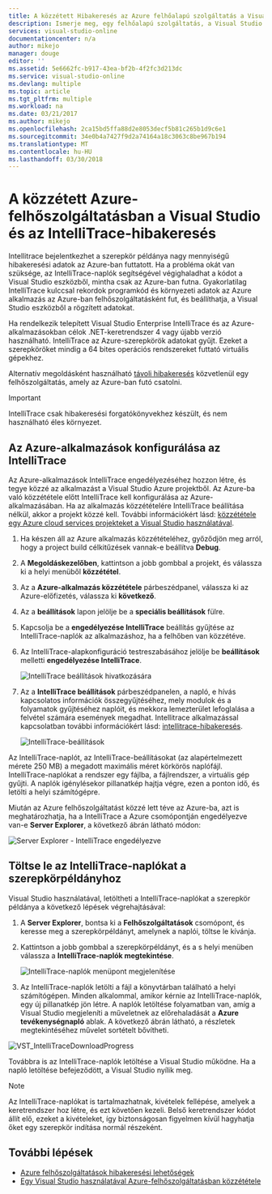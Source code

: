 ```yaml
---
title: A közzétett Hibakeresés az Azure felhőalapú szolgáltatás a Visual Studio és az IntelliTrace |} Microsoft Docs
description: Ismerje meg, egy felhőalapú szolgáltatás, a Visual Studio és az IntelliTrace hibakeresése
services: visual-studio-online
documentationcenter: n/a
author: mikejo
manager: douge
editor: ''
ms.assetid: 5e6662fc-b917-43ea-bf2b-4f2fc3d213dc
ms.service: visual-studio-online
ms.devlang: multiple
ms.topic: article
ms.tgt_pltfrm: multiple
ms.workload: na
ms.date: 03/21/2017
ms.author: mikejo
ms.openlocfilehash: 2ca15bd5ffa88d2e8053decf5b81c265b1d9c6e1
ms.sourcegitcommit: 34e0b4a7427f9d2a74164a18c3063c8be967b194
ms.translationtype: MT
ms.contentlocale: hu-HU
ms.lasthandoff: 03/30/2018
---
```

# <a name="debugging-a-published-azure-cloud-service-with-visual-studio-and-intellitrace"></a>A közzétett Azure-felhőszolgáltatásban a Visual Studio és az IntelliTrace-hibakeresés
Intellitrace bejelentkezhet a szerepkör példánya nagy mennyiségű hibakeresési adatok az Azure-ban futtatott. Ha a probléma okát van szüksége, az IntelliTrace-naplók segítségével végighaladhat a kódot a Visual Studio eszközből, mintha csak az Azure-ban futna. Gyakorlatilag IntelliTrace kulccsal rekordok programkód és környezeti adatok az Azure alkalmazás az Azure-ban felhőszolgáltatásként fut, és beállíthatja, a Visual Studio eszközből a rögzített adatokat. 

Ha rendelkezik telepített Visual Studio Enterprise IntelliTrace és az Azure-alkalmazásokban célok .NET-keretrendszer 4 vagy újabb verzió használható. IntelliTrace az Azure-szerepkörök adatokat gyűjt. Ezeket a szerepköröket mindig a 64 bites operációs rendszereket futtató virtuális gépekhez.

Alternatív megoldásként használható [távoli hibakeresés](http://go.microsoft.com/fwlink/p/?LinkId=623041) közvetlenül egy felhőszolgáltatás, amely az Azure-ban futó csatolni.

> [!IMPORTANT]
> IntelliTrace csak hibakeresési forgatókönyvekhez készült, és nem használható éles környezet.
> 

## <a name="configure-an-azure-application-for-intellitrace"></a>Az Azure-alkalmazások konfigurálása az IntelliTrace
Az Azure-alkalmazások IntelliTrace engedélyezéséhez hozzon létre, és tegye közzé az alkalmazást a Visual Studio Azure projektből. Az Azure-ba való közzététele előtt IntelliTrace kell konfigurálása az Azure-alkalmazásában. Ha az alkalmazás közzétételére IntelliTrace beállítása nélkül, akkor a projekt közzé kell. További információkért lásd: [közzététele egy Azure cloud services projekteket a Visual Studio használatával](http://go.microsoft.com/fwlink/p/?LinkId=623012).

1. Ha készen áll az Azure alkalmazás közzétételéhez, győződjön meg arról, hogy a project build célkitűzések vannak-e beállítva **Debug**.

1. A **Megoldáskezelőben**, kattintson a jobb gombbal a projekt, és válassza ki a helyi menüből **közzététel**.
   
1. Az a **Azure-alkalmazás közzététele** párbeszédpanel, válassza ki az Azure-előfizetés, válassza ki **következő**.

1. Az a **beállítások** lapon jelölje be a **speciális beállítások** fülre.

1. Kapcsolja be a **engedélyezése IntelliTrace** beállítás gyűjtése az IntelliTrace-naplók az alkalmazáshoz, ha a felhőben van közzétéve.
   
1. Az IntelliTrace-alapkonfiguráció testreszabásához jelölje be **beállítások** melletti **engedélyezése IntelliTrace**.

    ![IntelliTrace beállítások hivatkozására](./media/vs-azure-tools-intellitrace-debug-published-cloud-services/intellitrace-settings-link.png)
   
1. Az a **IntelliTrace beállítások** párbeszédpanelen, a napló, e hívás kapcsolatos információk összegyűjtéséhez, mely modulok és a folyamatok gyűjtéséhez naplóit, és mekkora lemezterület lefoglalása a felvétel számára események megadhat. Intellitrace alkalmazással kapcsolatban további információkért lásd: [intellitrace-hibakeresés](http://go.microsoft.com/fwlink/?LinkId=214468).
   
    ![IntelliTrace-beállítások](./media/vs-azure-tools-intellitrace-debug-published-cloud-services/IC519063.png)

Az IntelliTrace-naplót, az IntelliTrace-beállításokat (az alapértelmezett mérete 250 MB) a megadott maximális méret körkörös naplófájl. IntelliTrace-naplókat a rendszer egy fájlba, a fájlrendszer, a virtuális gép gyűjti. A naplók igénylésekor pillanatkép hajtja végre, ezen a ponton idő, és letölti a helyi számítógépre.

Miután az Azure felhőszolgáltatást közzé lett téve az Azure-ba, azt is meghatározhatja, ha a IntelliTrace a Azure csomópontján engedélyezve van-e **Server Explorer**, a következő ábrán látható módon:

![Server Explorer - IntelliTrace engedélyezve](./media/vs-azure-tools-intellitrace-debug-published-cloud-services/IC744134.png)

## <a name="download-intellitrace-logs-for-a-role-instance"></a>Töltse le az IntelliTrace-naplókat a szerepkörpéldányhoz
Visual Studio használatával, letöltheti a IntelliTrace-naplókat a szerepkör példánya a következő lépések végrehajtásával:

1. A **Server Explorer**, bontsa ki a **Felhőszolgáltatások** csomópont, és keresse meg a szerepkörpéldányt, amelynek a naplói, töltse le kívánja. 

1. Kattintson a jobb gombbal a szerepkörpéldányt, és a s helyi menüben válassza a **IntelliTrace-naplók megtekintése**. 

    ![IntelliTrace-naplók menüpont megjelenítése](./media/vs-azure-tools-intellitrace-debug-published-cloud-services/view-intellitrace-logs.png)

1. Az IntelliTrace-naplók letölti a fájl a könyvtárban található a helyi számítógépen. Minden alkalommal, amikor kérnie az IntelliTrace-naplók, egy új pillanatkép jön létre. A naplók letöltése folyamatban van, amíg a Visual Studio megjeleníti a műveletnek az előrehaladását a **Azure tevékenységnapló** ablak. A következő ábrán látható, a részletek megtekintéséhez művelet sortételt bővítheti.

![VST_IntelliTraceDownloadProgress](./media/vs-azure-tools-intellitrace-debug-published-cloud-services/IC745551.png)

Továbbra is az IntelliTrace-naplók letöltése a Visual Studio működne. Ha a napló letöltése befejeződött, a Visual Studio nyílik meg.

> [!NOTE]
> Az IntelliTrace-naplókat is tartalmazhatnak, kivételek fellépése, amelyek a keretrendszer hoz létre, és ezt követően kezeli. Belső keretrendszer kódot állít elő, ezeket a kivételeket, így biztonságosan figyelmen kívül hagyhatja őket egy szerepkör indítása normál részeként.
> 
> 

## <a name="next-steps"></a>További lépések
- [Azure felhőszolgáltatások hibakeresési lehetőségek](vs-azure-tools-debugging-cloud-services-overview.md)
- [Egy Visual Studio használatával Azure-felhőszolgáltatásban közzététele](vs-azure-tools-publishing-a-cloud-service.md)